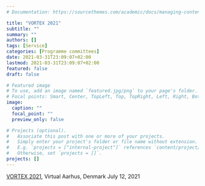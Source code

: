 ```yaml
---
# Documentation: https://sourcethemes.com/academic/docs/managing-content/

title: "VORTEX 2021"
subtitle: ""
summary: ""
authors: []
tags: [Service]
categories: [Programme committees]
date: 2021-03-31T23:09:07+02:00
lastmod: 2021-03-31T23:09:07+02:00
featured: false
draft: false

# Featured image
# To use, add an image named `featured.jpg/png` to your page's folder.
# Focal points: Smart, Center, TopLeft, Top, TopRight, Left, Right, BottomLeft, Bottom, BottomRight.
image:
  caption: ""
  focal_point: ""
  preview_only: false

# Projects (optional).
#   Associate this post with one or more of your projects.
#   Simply enter your project's folder or file name without extension.
#   E.g. `projects = ["internal-project"]` references `content/project/deep-learning/index.md`.
#   Otherwise, set `projects = []`.
projects: []
---
```

[VORTEX 2021](https://conf.researchr.org/track/ecoop-issta-2021/ecoop-issta-2021-vortex), Virtual Aarhus, Denmark July 12, 2021



